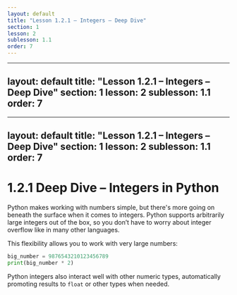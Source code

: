 ```yaml
---
layout: default
title: "Lesson 1.2.1 – Integers – Deep Dive"
section: 1
lesson: 2
sublesson: 1.1
order: 7
---
```


---
layout: default
title: "Lesson 1.2.1 – Integers – Deep Dive"
section: 1
lesson: 2
sublesson: 1.1
order: 7
---

---
layout: default
title: "Lesson 1.2.1 – Integers – Deep Dive"
section: 1
lesson: 2
sublesson: 1.1
order: 7
---

# 1.2.1 Deep Dive – Integers in Python

Python makes working with numbers simple, but there's more going on beneath the surface when it comes to integers. Python supports arbitrarily large integers out of the box, so you don’t have to worry about integer overflow like in many other languages.

This flexibility allows you to work with very large numbers:

```python
big_number = 9876543210123456789
print(big_number * 2)
```

Python integers also interact well with other numeric types, automatically promoting results to `float` or other types when needed.
